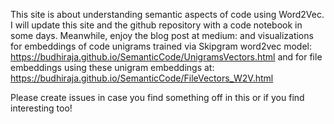 This site is about understanding semantic aspects of code using Word2Vec. I will update this site and the github repository with a code notebook in some days. Meanwhile, enjoy the blog post at medium: <URL> and visualizations for embeddings of code unigrams trained via Skipgram word2vec model: <https://budhiraja.github.io/SemanticCode/UnigramsVectors.html> and for file embeddings using these unigram embeddings at: <https://budhiraja.github.io/SemanticCode/FileVectors_W2V.html>
  
  
  Please create issues in case you find something off in this or if you find interesting too!
